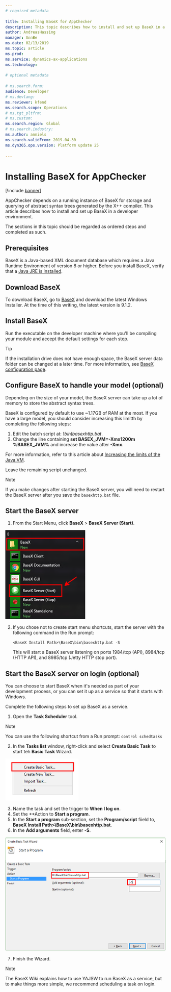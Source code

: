 ```yaml
---
# required metadata

title: Installing BaseX for AppChecker
description: This topic describes how to install and set up BaseX in a developer environment.
author: AndreasHassing
manager: AnnBe
ms.date: 02/13/2019
ms.topic: article
ms.prod: 
ms.service: dynamics-ax-applications
ms.technology: 

# optional metadata

# ms.search.form:  
audience: Developer
# ms.devlang: 
ms.reviewer: kfend
ms.search.scope: Operations
# ms.tgt_pltfrm: 
# ms.custom: 
ms.search.region: Global
# ms.search.industry: 
ms.author: anniels
ms.search.validFrom: 2019-04-30
ms.dyn365.ops.version: Platform update 25

---
```


# Installing BaseX for AppChecker

[!include [banner](../includes/banner.md)]

AppChecker depends on a running instance of BaseX for storage and querying of abstract syntax trees generated by the X++ compiler. This article describes how to install and set up BaseX in a developer environment.

The sections in this topic should be regarded as ordered steps and completed as such.

## Prerequisites

BaseX is a Java-based XML document database which requires a Java Runtime Environment of version 8 or higher. Before you install BaseX, verify that a [Java JRE is installed](https://aka.ms/getjava).

## Download BaseX

To download BaseX, go to [BaseX](http://basex.org/download/) and download the latest Windows Installer. At the time of this writing, the latest version is 9.1.2.

## Install BaseX

Run the executable on the developer machine where you'll be compiling your module and accept the default settings for each step.

> [!TIP]
> If the installation drive does not have enough space, the BaseX server data folder can be changed at a later time. For more information, see [BaseX configuration page](http://docs.basex.org/wiki/Configuration#Database_Directory).

## Configure BaseX to handle your model (optional)

Depending on the size of your model, the BaseX server can take up a lot of memory to store the abstract syntax trees.

BaseX is configured by default to use ~1.17GB of RAM at the most. If you have a large model, you should consider increasing this limitth by completing the following steps:

1. Edit the batch script at: *<BaseX Install Path>\bin\basexhttp.bat*.
2. Change the line containing **set BASEX_JVM=-Xmx1200m %BASEX_JVM%** and increase the value after **-Xmx**. 

  For more information, refer to this article about [Increasing the limits of the Java VM](https://docs.oracle.com/javase/8/docs/technotes/tools/windows/java.html#BABHDABI).

 Leave the remaining script unchanged.

> [!NOTE]
> If you make changes after starting the BaseX server, you will need to restart the BaseX server after you save the `basexhttp.bat` file.

## Start the BaseX server

1. From the Start Menu, click **BaseX** > **BaseX Server (Start)**.

  ![Image of BaseX Server (Start) shortcut](./media/basex-start.png)

2. If you chose not to create start menu shortcuts, start the server with the following command in the Run prompt:

    ```text
    <BaseX Install Path>\BaseX\bin\basexhttp.bat -S
    ```
    
    This will start a BaseX server listening on ports 1984/tcp (API), 8984/tcp (HTTP API), and 8985/tcp (Jetty HTTP stop port).

## Start the BaseX server on login (optional)

You can choose to start BaseX when it's needed as part of your development process, or you can set it up as a service so that it starts with Windows. 

Complete the following steps to set up BaseX as a service.

1. Open the **Task Scheduler** tool. 

  > [!NOTE]
  > You can use the following shortcut from a Run prompt: `control schedtasks`

2. In the **Tasks list** window, right-click and select **Create Basic Task** to start teh **Basic Task** Wizard.

  ![Image of the Task context menu, highlighting the "Create Basic Task..." button](./media/tasksched-create-basic-task.png)

3. Name the task and set the trigger to **When I log on**.
4. Set the **Action to **Start a program**.
5. In the **Start a program** sub-section, set the **Program/script** fiield to, **BaseX Install Path>\BaseX\bin\basexhttp.bat**.
6. In the **Add arguments** field, enter **-S**.

  ![Image of the Basic Task Wizard with arguments set to start "basexhttp.bat -S"](./media/tasksched-start-basex-http-server.png)

7. Finish the Wizard.

> [!NOTE]
> The BaseX Wiki explains how to use YAJSW to run BaseX as a service, but to make things more simple, we recommend scheduling a task on login.
